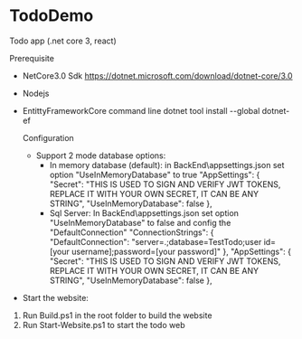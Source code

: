 # TodoDemo
Todo app (.net core 3, react)

Prerequisite
- NetCore3.0 Sdk
  https://dotnet.microsoft.com/download/dotnet-core/3.0
- Nodejs
- EntittyFrameworkCore command line
  dotnet tool install --global dotnet-ef
  
  Configuration
  - Support 2 mode database options:
    + In memory database (default): in BackEnd\appsettings.json set option "UseInMemoryDatabase" to true
    "AppSettings": {
      "Secret": "THIS IS USED TO SIGN AND VERIFY JWT TOKENS, REPLACE IT WITH YOUR OWN SECRET, IT CAN BE ANY STRING",
      "UseInMemoryDatabase": false
    },
    + Sql Server: In BackEnd\appsettings.json set option "UseInMemoryDatabase" to false and config the "DefaultConnection"
    "ConnectionStrings": {
      "DefaultConnection": "server=.;database=TestTodo;user id=[your username];password=[your password]"
    },
    "AppSettings": {
      "Secret": "THIS IS USED TO SIGN AND VERIFY JWT TOKENS, REPLACE IT WITH YOUR OWN SECRET, IT CAN BE ANY STRING",
      "UseInMemoryDatabase": false
    },
    
 - Start the website:
  1) Run Build.ps1 in the root folder to build the website
  2) Run Start-Website.ps1 to start the todo web
